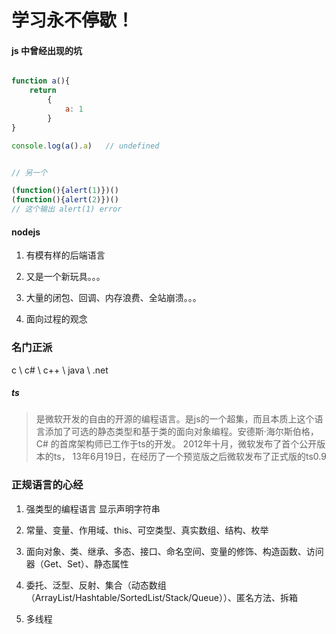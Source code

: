 # 学习永不停歇！

#### js 中曾经出现的坑

```js

function a(){
    return
        {
            a: 1
        }
}

console.log(a().a)   // undefined


// 另一个

(function(){alert(1)})()
(function(){alert(2)})()
// 这个输出 alert(1) error

```

#### nodejs 

1. 有模有样的后端语言

2. 又是一个新玩具。。。

3. 大量的闭包、回调、内存浪费、全站崩溃。。。

4. 面向过程的观念

### 名门正派

c \ c# \ c++ \ java \ .net

##### ts 

> 是微软开发的自由的开源的编程语言。是js的一个超集，而且本质上这个语言添加了可选的静态类型和基于类的面向对象编程。安德斯·海尔斯伯格， C# 的首席架构师已工作于ts的开发。 2012年十月，微软发布了首个公开版本的ts， 13年6月19日，在经历了一个预览版之后微软发布了正式版的ts0.9

### 正规语言的心经

1. 强类型的编程语言 显示声明字符串

2. 常量、变量、作用域、this、可空类型、真实数组、结构、枚举

3. 面向对象、类、继承、多态、接口、命名空间、变量的修饰、构造函数、访问器（Get、Set）、静态属性

4. 委托、泛型、反射、集合（动态数组（ArrayList/Hashtable/SortedList/Stack/Queue））、匿名方法、拆箱

5. 多线程

### 